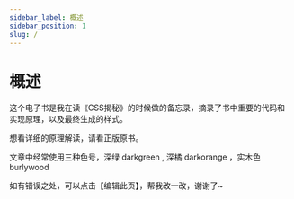 ```yaml
---
sidebar_label: 概述
sidebar_position: 1
slug: /
---
```


# 概述

这个电子书是我在读《CSS揭秘》的时候做的备忘录，摘录了书中重要的代码和实现原理，以及最终生成的样式。

想看详细的原理解读，请看正版原书。

文章中经常使用三种色号，深绿 darkgreen , 深橘 darkorange ，实木色 burlywood

如有错误之处，可以点击【编辑此页】，帮我改一改，谢谢了~
